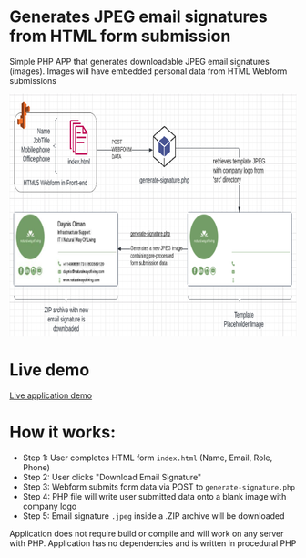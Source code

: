 # Generates JPEG email signatures from HTML form submission
Simple PHP APP that generates downloadable JPEG email signatures (images).
Images will have embedded personal data from HTML Webform submissions

<img src="images/application-diagram-2.png?raw=true" width="800" height="425">

# Live demo
[Live application demo](https://emailsignature.naturalwayofliving.com/)


# How it works:

- Step 1: User completes HTML form `index.html` (Name, Email, Role, Phone)
- Step 2: User clicks "Download Email Signature"
- Step 3: Webform submits form data via POST to `generate-signature.php`
- Step 4: PHP file will write user submitted data onto a blank image with company logo
- Step 5: Email signature `.jpeg` inside a .ZIP archive will be downloaded

Application does not require build or compile and will work 
on any server with PHP. Application has no dependencies and 
is written in procedural PHP
